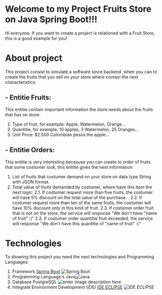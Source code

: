 
# Welcome to my Project Fruits Store on Java Spring Boot!!!

Hi everyone. If you want to create a project is relationed with a Fruit Store, this is a good example for you! .

# About project
This project consist to simulate a software since backend ,when you can to create the fruits that you sell on your store where contain the next characteristics: 

## - Entitie Fruits: 
This entitie contain important information the store needs about the fruits that has on store: 
1. Type of fruit, for example: Apple, Watermelon, Orange...
2. Quantitie, for example: 10 apples, 3 Watermelon, 25 Oranges...
3. Unit Price: $2.500 Colombian pesos the apple...

## - Entitie Orders:
This entitie is very interesting becasuse you can create to order of fruits that some costumer look, this entitie gives the next information: 
1. List of fruits that costumer demand on your store on data type String with JSON format.
2. Total value of fruits demanded by costumer, where have this item the next logic:
2.1. If costumer request more than five fruits, the costumer will have 5% discount on the total value of the purchase. .
2.2. If costumer request more than ten of the same fruits, the costumer will have 10% discount only in this kind of fruit. 
2.3. If costumer order fruit that is not on the store, the service will response "We don't have "name of fruit" :("
2.3. If costumer order quantitie fruit exceeded, the service will response "We don't have this quantitie of "name of fruit" :(" 


# Technologies

To showing this project you need the next technologies and Programming Languages: 
1. Framework [Spring Boot](https://spring.io/projects/spring-boot) 
![Spring Boot](https://miro.medium.com/v2/resize:fit:600/1*_ovMcBbTlga_Yw_CJOTsJg.png)
2. Programming Language's Java![Java](https://miro.medium.com/v2/resize:fit:2560/1*2XrX0fP0htyTCah7AglTig.jpeg)
3. Database PostgreSQL
![enter image description here](https://encrypted-tbn0.gstatic.com/images?q=tbn:ANd9GcQUtXA_nFysoIl0RuOyjzdtftxY4z5e6unoVuzymLr_WA&s)
4. Integrate Environment Development (IDE) [IDE ECLIPSE](https://www.eclipse.org/downloads/) 
![IDE ECLIPSE](https://miro.medium.com/v2/resize:fit:540/1*nNTk-j2uaKhxyj3GXsYNdg.png)

